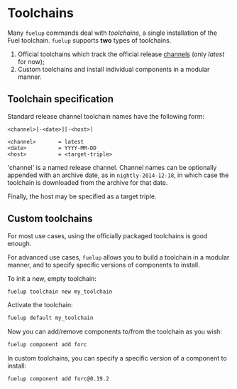 # Toolchains

Many `fuelup` commands deal with _toolchains_, a single installation of the
Fuel toolchain. `fuelup` supports **two** types of toolchains.

1. Official toolchains which track the official release [channels] (only _latest_ for now);
2. Custom toolchains and install individual components in a modular manner.

[channels]: channels/index.md

## Toolchain specification

Standard release channel toolchain names have the following form:

```text
<channel>[-<date>][-<host>]

<channel>       = latest
<date>          = YYYY-MM-DD
<host>          = <target-triple>
```

'channel' is a named release channel. Channel names can be optionally appended
with an archive date, as in `nightly-2014-12-18`, in which case the toolchain
is downloaded from the archive for that date.

Finally, the host may be specified as a target triple.

## Custom toolchains

For most use cases, using the officially packaged toolchains is good enough.

For advanced use cases, `fuelup` allows you to build a toolchain in a
modular manner, and to specify specific versions of components to install.

To init a new, empty toolchain:

```sh
fuelup toolchain new my_toolchain
```

Activate the toolchain:

```sh
fuelup default my_toolchain
```

Now you can add/remove components to/from the toolchain as you wish:

```sh
fuelup component add forc
```

In custom toolchains, you can specify a specific version of a component to install:

```sh
fuelup component add forc@0.19.2
```

